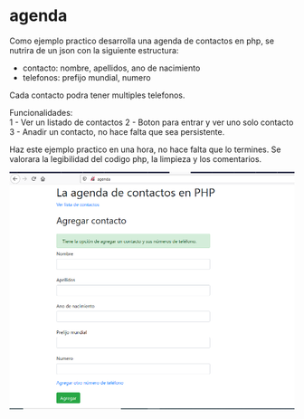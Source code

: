 # agenda

Como ejemplo practico desarrolla una agenda de contactos en php, se nutrira de un json con la siguiente estructura:
- contacto: nombre, apellidos, ano de nacimiento
- telefonos: prefijo mundial, numero

Cada contacto podra tener multiples telefonos.

Funcionalidades:<br/>
1 - Ver un listado de contactos
2 - Boton para entrar y ver uno solo contacto
3 - Anadir un contacto, no hace falta que sea persistente.

Haz este ejemplo practico en una hora, no hace falta que lo termines.
Se valorara la legibilidad del codigo php, la limpieza y los comentarios. 

![agenda_add_form](https://github.com/makklays/agenda/blob/master/screens/add.png)
